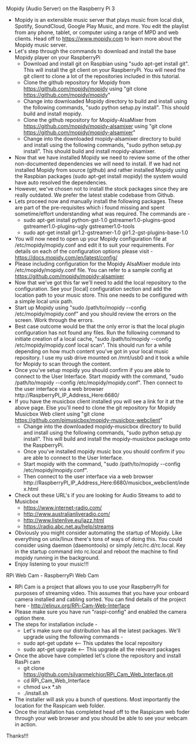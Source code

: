 Mopidy (Audio Server) on the Raspberry Pi 3

- Mopidy is an extensible music server that plays music from local disk, Spotify, SoundCloud, Google Play Music, and more. You edit the playlist from any phone, tablet, or computer using a range of MPD and web clients. Head off to https://www.mopidy.com to learn more about the Mopidy music server.
- Let's step through the commands to download and install the base Mopidy player on your RaspberryPi
  - Download and install git on Raspbian using "sudo apt-get install git". This will install the git client on your RaspberryPi. You will need the git client to clone a lot of the repositories included in this tutorial.
  - Clone the github repository for Mopidy from https://github.com/mopidy/mopidy using "git clone https://github.com/mopidy/mopidy"
  - Change into downloaded Mopidy directory to build and install using the following commands, "sudo python setup.py install". This should build and install mopidy.
  - Clone the github repository for Mopidy-AlsaMixer from https://github.com/mopidy/mopidy-alsamixer using "git clone https://github.com/mopidy/mopidy-alsamixer"
  - Change into the downloaded mopidy-alsamixer directory to build and install using the following commands, "sudo python setup.py install". This should build and install mopidy-alsamixer.
- Now that we have installed Mopidy we need to review some of the other non-documented dependencies we will need to install. If we had not installed Mopidy from source (github) and rather installed Mopidy using the Raspbian packages (sudo apt-get install mopidy) the system would have auto resolved the dependencies.
- However, we've chosen not to install the stock packages since they are really outdated. We prefer the latest stable codebase from Github.
- Lets proceed now and manually install the following packages. These are part of the pre-requisites which i found missing and spent sometime/effort understanding what was required. The commands are - 
  - sudo apt-get install python-gst-1.0 gstreamer1.0-plugins-good gstreamer1.0-plugins-ugly gstreamer1.0-tools
  - sudo apt-get install gir1.2-gstreamer-1.0 gir1.2-gst-plugins-base-1.0
- You will now need to open up your Mopidy configuration file at /etc/mopidy/mopidy.conf and edit it to suit your requirements. For details on each of the configuration options please visit - https://docs.mopidy.com/en/latest/config/
- Please including configuration for the Mopidy AlsaMixer module into /etc/mopidy/mopidy.conf file. You can refer to a sample config at https://github.com/mopidy/mopidy-alsamixer
- Now that we've got this far we'll need to add the local repository to the configuration. See your [local] configuration section and add the location path to your music store. This one needs to be configured with a simple local unix path. 
- Start up Mopidy using "sudo /path/to/mopidy --config /etc/mopidy/mopidy.conf" and you should review the errors on the screen. Work through the errors. 
- Best case outcome would be that the only error is that the local plugin configuration has not found any files. Run the following command to initiate creation of a local cache, "sudo /path/to/mopidy --config /etc/mopidy/mopidy.conf local scan". This should run for a while depending on how much content you've got in your local music repository. I use my usb drive mounted on /mnt/usb0 and it took a while for Mopidy to scan through the content. 
- Once you've setup mopidy you should confirm if you are able to connect to the User Interface. Start mopidy with the command, "sudo /path/to/mopidy --config /etc/mopidy/mopidy.conf". Then connect to the user interface via a web browser  http://RaspberryPI_IP_Address_Here:6680/
- If you have the musicbox client installed you will see a link for it at the above page. Else you'll need to clone the git repository for Mopidy Musicbox Web client using "git clone https://github.com/pimusicbox/mopidy-musicbox-webclient"
  - Change into the downloaded mopidy-musicbox directory to build and install using the following commands, "sudo python setup.py install". This will build and install the mopidy-musicbox package onto the RaspberryPi.
  - Once you've installed mopidy music box you should confirm if you are able to connect to the User Interface. 
  - Start mopidy with the command, "sudo /path/to/mopidy --config /etc/mopidy/mopidy.conf".
  - Then connect to the user interface via a web browser  http://RaspberryPI_IP_Address_Here:6680/musicbox_webclient/index.html
- Check out these URL's if you are looking for Audio Streams to add to Musicbox
  - https://www.internet-radio.com/ 
  - http://www.australianliveradio.com/
  - http://www.listenlive.eu/jazz.html 
  - https://radio.abc.net.au/help/streams
- Obviously you might consider automating the startup of Mopidy. Like everything on unix/linux there's tons of ways of doing this. You could consider using daemon (daemontools) or simply /etc/rc.d/rc.local. Key in the startup command into rc.local and reboot the machine to find mopidy running in the background.
- Enjoy listening to your music!!!

RPi Web Cam - RaspberryPi Web Cam
- RPi Cam is a project that allows you to use your RaspberryPi for purposes of streaming video. This assumes that you have your onboard camera installed and cabling sorted. You can find details of the project here - http://elinux.org/RPi-Cam-Web-Interface
- Please make sure you have run "raspi-config" and enabled the camera option there. 
- The steps for installation include - 
  - Let's make sure our distribution has all the latest packages. We'll upgrade using the following commands - 
  - sudo apt-get update  <-- This updates the local repository
  - sudo apt-get upgrade <-- This upgrade all the relevant packages
- Once the above have completed let's clone the repository and install RasPi cam
  - git clone https://github.com/silvanmelchior/RPi_Cam_Web_Interface.git
  - cd RPi_Cam_Web_Interface
  - chmod u+x *.sh
  - ./install.sh
- The installer will ask you a bunch of questions. Most importantly the location for the Raspicam web folder. 
- Once the installation has completed head off to the Raspicam web foder through your web browser and you should be able to see your webcam in action.

Thanks!!!
